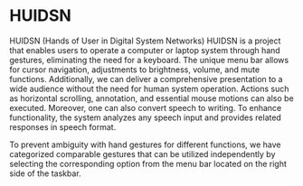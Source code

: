 # HUIDSN
HUIDSN (Hands of User in Digital System Networks)
HUIDSN is a project that enables users to operate a computer or laptop system through hand gestures, eliminating the need for a keyboard. The unique menu bar allows for cursor navigation, adjustments to brightness, volume, and mute functions. Additionally, we can deliver a comprehensive presentation to a wide audience without the need for human system operation. Actions such as horizontal scrolling, annotation, and essential mouse motions can also be executed. Moreover, one can also convert speech to writing. To enhance functionality, the system analyzes any speech input and provides related responses in speech format.

To prevent ambiguity with hand gestures for different functions, we have categorized comparable gestures that can be utilized independently by selecting the corresponding option from the menu bar located on the right side of the taskbar.
